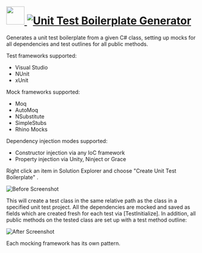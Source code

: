 # [<img src="https://cdn.jsdelivr.net/gh/AdmiringWorm/chocolatey-packages@1a49dac9d37d4ff887f5bf5a145425f5e87fb081/automatic/unit-test-boilerplate-generator/icons/128x128.png" height="48" width="48" /> ![Unit Test Boilerplate Generator](https://img.shields.io/chocolatey/v/unit-test-boilerplate-generator.svg?label=Unit%20Test%20Boilerplate%20Generator&style=for-the-badge)](https://community.chocolatey.org/packages/unit-test-boilerplate-generator)

Generates a unit test boilerplate from a given C# class, setting up mocks for all dependencies and test outlines for all public methods.

Test frameworks supported:

- Visual Studio
- NUnit
- xUnit

Mock frameworks supported:

- Moq
- AutoMoq
- NSubstitute
- SimpleStubs
- Rhino Mocks

Dependency injection modes supported:

- Constructor injection via any IoC framework
- Property injection via Unity, Ninject or Grace

Right click an item in Solution Explorer and choose "Create Unit Test Boilerplate" .

![Before Screenshot](https://cdn.jsdelivr.net/gh/AdmiringWorm/chocolatey-packages@97e1459ab29627e3f745789c45bed85ef3f67f29/automatic/unit-test-boilerplate-generator/screenshots/BeforeScreenshot.png)

This will create a test class in the same relative path as the class in a specified unit test project.
All the dependencies are mocked and saved as fields which are created fresh for each test via \[TestInitialize]. In addition, all public methods
on the tested class are set up with a test method outline:

![After Screenshot](https://cdn.jsdelivr.net/gh/AdmiringWorm/chocolatey-packages@97e1459ab29627e3f745789c45bed85ef3f67f29/automatic/unit-test-boilerplate-generator/screenshots/AfterScreenshot.png)

Each mocking framework has its own pattern.
